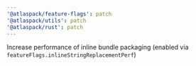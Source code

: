 ```yaml
---
'@atlaspack/feature-flags': patch
'@atlaspack/utils': patch
'@atlaspack/rust': patch
---
```


Increase performance of inline bundle packaging (enabled via `featureFlags.inlineStringReplacementPerf`)

